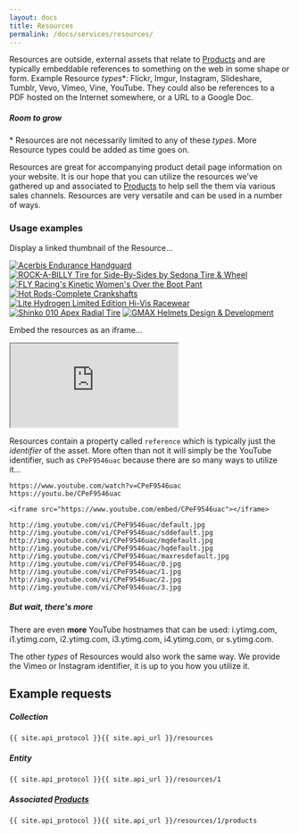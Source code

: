 ```yaml
---
layout: docs
title: Resources
permalink: /docs/services/resources/
---
```


[var_Products]: /docs/services/products

Resources are outside, external assets that relate to [Products][var_Products] and are typically embeddable references to something on the web in some shape or form. Example 
Resource *types*<span class="text-pink">*</span>: Flickr, Imgur, Instagram, Slideshare, Tumblr, Vevo, Vimeo, Vine, YouTube. They could also be references to a PDF hosted on the Internet somewhere, or a URL to a 
Google Doc.

<div class="note unreleased">
    <h5>Room to grow</h5>
    <p>* Resources are not necessarily limited to any of these <em>types</em>. More Resource types could be added as time goes on.</p>
</div>

Resources are great for accompanying product detail page information on your website. It is our hope that you can utilize the resources we've gathered up and 
associated to [Products][var_Products] to help sell the them via various sales channels. Resources are very versatile and can be used in a number of ways. 

### Usage examples
Display a linked thumbnail of the Resource...

[![Acerbis Endurance Handguard](http://img.youtube.com/vi/ozRYBdjhIaw/3.jpg)](https://www.youtube.com/watch?v=ozRYBdjhIaw)
[![ROCK-A-BILLY Tire for Side-By-Sides by Sedona Tire & Wheel](http://img.youtube.com/vi/twUcZJkpvko/default.jpg)](https://www.youtube.com/watch?v=twUcZJkpvko)
[![FLY Racing's Kinetic Women's Over the Boot Pant](http://img.youtube.com/vi/a4w_otutzMA/default.jpg)](https://www.youtube.com/watch?v=a4w_otutzMA)
[![Hot Rods-Complete Crankshafts](http://img.youtube.com/vi/SK1MjVrkY-k/default.jpg)](https://www.youtube.com/watch?v=SK1MjVrkY-k)
[![Lite Hydrogen Limited Edition Hi-Vis Racewear](http://img.youtube.com/vi/jiU4Hd3a-hA/default.jpg)](https://www.youtube.com/watch?v=jiU4Hd3a-hA)
[![Shinko 010 Apex Radial Tire](http://img.youtube.com/vi/C2Dg8AcBMoI/default.jpg)](https://www.youtube.com/watch?v=C2Dg8AcBMoI)
[![GMAX Helmets Design & Development ](http://img.youtube.com/vi/BFwnDhLugQs/default.jpg)](https://www.youtube.com/watch?v=BFwnDhLugQs)

Embed the resources as an iframe...
<iframe src="https://www.youtube.com/embed/CPeF9546uac"></iframe>

Resources contain a property called `reference` which is typically just the *identifier* of the asset. More often than not it will simply be the YouTube identifier, such as 
`CPeF9546uac` because there are so many ways to utilize it...

```
https://www.youtube.com/watch?v=CPeF9546uac
https://youtu.be/CPeF9546uac

<iframe src="https://www.youtube.com/embed/CPeF9546uac"></iframe>

http://img.youtube.com/vi/CPeF9546uac/default.jpg
http://img.youtube.com/vi/CPeF9546uac/sddefault.jpg
http://img.youtube.com/vi/CPeF9546uac/mqdefault.jpg
http://img.youtube.com/vi/CPeF9546uac/hqdefault.jpg
http://img.youtube.com/vi/CPeF9546uac/maxresdefault.jpg
http://img.youtube.com/vi/CPeF9546uac/0.jpg
http://img.youtube.com/vi/CPeF9546uac/1.jpg
http://img.youtube.com/vi/CPeF9546uac/2.jpg
http://img.youtube.com/vi/CPeF9546uac/3.jpg
```

<div class="note info">
    <h5>But wait, there's more</h5>
    <p>There are even <strong>more</strong> YouTube hostnames that can be used: i.ytimg.com, i1.ytimg.com, i2.ytimg.com, i3.ytimg.com, i4.ytimg.com, or s.ytimg.com.</p>
</div>

The other *types* of Resources would also work the same way. We provide the Vimeo or Instagram identifier, it is up to you how you utilize it.

## Example requests

##### Collection
```
{{ site.api_protocol }}{{ site.api_url }}/resources
```

##### Entity
```
{{ site.api_protocol }}{{ site.api_url }}/resources/1
```

##### Associated [Products][var_Products]
```
{{ site.api_protocol }}{{ site.api_url }}/resources/1/products
```

